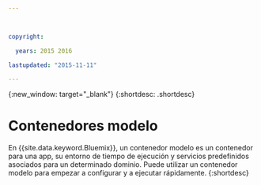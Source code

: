 ```yaml
---

 

copyright:

  years: 2015 2016

lastupdated: "2015-11-11" 

---
```


{:new_window: target="_blank"}
{:shortdesc: .shortdesc}

# Contenedores modelo

En {{site.data.keyword.Bluemix}}, un contenedor modelo es un contenedor para una app, su entorno de tiempo de ejecución y servicios predefinidos asociados para un determinado dominio. Puede utilizar un contenedor modelo para empezar a configurar y a ejecutar rápidamente.
{:shortdesc}
